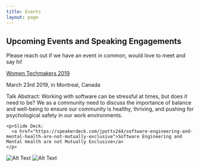 ```yaml
---
title: Events
layout: page
---
```

## Upcoming Events and Speaking Engagements
Please reach out if we have an event in common, would love to meet and say hi!

<div class="side-by-side">
  <div class="toleft">
    <a href="https://wtmmontreal.com/"> Women Techmakers 2019</a>
    <p>March 23rd 2019, in Montreal, Canada</p>
    <p>Talk Abstract:
    Working with software can be stressful at times, but does it need to be? We as a community need to discuss the importance of balance and well-being to ensure our community is healthy, thriving, and pushing for psychological safety in our work environments.</p>

    <p>Slide Deck:
      <a href="https://speakerdeck.com/jpotts244/software-engineering-and-mental-health-are-not-mutually-exclusive">Software Engineering and Mental Health are not Mutually Exclusive</a>
    </p>
  </div>
  <div class="toright">
    <img class="image" src="../assets/images/wtm-card-english.png" alt="Alt Text">
    <img class="image" src="../assets/images/wtm-card-french.png" alt="Alt Text">
  </div>
</div>
